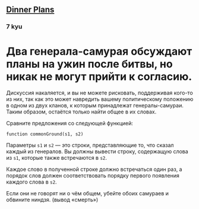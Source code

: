 <h2><a href=https://www.codewars.com/kata/57212c55b6fa235edc0002a2/train/javascript target="_blank">Dinner Plans</a></h2><h3>7 kyu</h3><h1 id="two-samurai-generals-are-discussing-dinner-plans-after-a-battle-but-they-cant-seem-to-agree"><ya-tr-span data-index="33-0" data-translated="true" data-source-lang="en" data-target-lang="ru" data-value="Two samurai generals are discussing dinner plans after a battle, but they can't seem to agree." data-translation="Два генерала-самурая обсуждают планы на ужин после битвы, но никак не могут прийти к согласию." data-ch="0" data-type="trSpan" style="visibility: inherit !important;" data-selected="false">Два генерала-самурая обсуждают планы на ужин после битвы, но никак не могут прийти к согласию.</ya-tr-span></h1><p><ya-tr-span data-index="34-0" data-translated="true" data-source-lang="en" data-target-lang="ru" data-value="The discussion gets heated and you are cannot risk favoring either of them as this might damage your political standing with either of the two clans the samurai generals belong to. " data-translation="Дискуссия накаляется, и вы не можете рисковать, поддерживая кого-то из них, так как это может навредить вашему политическому положению в одном из двух кланов, к которым принадлежат генералы-самураи. " data-ch="0" data-type="trSpan" style="visibility: inherit !important;">Дискуссия накаляется, и вы не можете рисковать, поддерживая кого-то из них, так как это может навредить вашему политическому положению в одном из двух кланов, к которым принадлежат генералы-самураи. </ya-tr-span><ya-tr-span data-index="34-1" data-translated="true" data-source-lang="en" data-target-lang="ru" data-value="Thus, the only thing left to do is find what the common ground of what they are saying is." data-translation="Таким образом, остаётся только найти общее в их словах." data-ch="0" data-type="trSpan" style="visibility: inherit !important;">Таким образом, остаётся только найти общее в их словах.</ya-tr-span></p><p><ya-tr-span data-index="35-0" data-translated="true" data-source-lang="en" data-target-lang="ru" data-value="Compare the proposals with the following function: " data-translation="Сравните предложения со следующей функцией: " data-ch="0" data-type="trSpan" style="visibility: inherit !important;">Сравните предложения со следующей функцией: </ya-tr-span></p><pre><code class="language-javascript"><span class="cm-keyword">function</span> <span class="cm-def">commonGround</span>(<span class="cm-def">s1</span>, <span class="cm-def">s2</span>)</code></pre><pre style="display: none;"><code class="language-python"><span class="cm-keyword">def</span> <span class="cm-def">common_ground</span>(<span class="cm-variable">s1</span>,<span class="cm-variable">s2</span>)</code></pre><pre style="display: none;"><code class="language-ruby"><span class="cm-keyword">def</span> <span class="cm-def">common_ground</span>(<span class="cm-variable">s1</span>,<span class="cm-variable">s2</span>)</code></pre><p><ya-tr-span data-index="36-0" data-translated="true" data-source-lang="en" data-target-lang="ru" data-value="The parameters " data-translation="Параметры " data-ch="0" data-type="trSpan" style="visibility: inherit !important;">Параметры </ya-tr-span><code>s1</code><ya-tr-span data-index="36-0" data-translated="true" data-source-lang="en" data-target-lang="ru" data-value=" and " data-translation=" и " data-ch="0" data-type="trSpan" style="visibility: inherit !important;"> и </ya-tr-span><code>s2</code><ya-tr-span data-index="36-0" data-translated="true" data-source-lang="en" data-target-lang="ru" data-value=" are the strings representing what each of the generals said. " data-translation=" — это строки, представляющие то, что сказал каждый из генералов. " data-ch="0" data-type="trSpan" style="visibility: inherit !important;"> — это строки, представляющие то, что сказал каждый из генералов. </ya-tr-span><ya-tr-span data-index="36-1" data-translated="true" data-source-lang="en" data-target-lang="ru" data-value="You should output a string containing the words in " data-translation="Вы должны вывести строку, содержащую слова из " data-ch="0" data-type="trSpan" style="visibility: inherit !important;">Вы должны вывести строку, содержащую слова из </ya-tr-span><code>s1</code><ya-tr-span data-index="36-1" data-translated="true" data-source-lang="en" data-target-lang="ru" data-value=" that also occur in " data-translation=", которые также встречаются в " data-ch="0" data-type="trSpan" style="visibility: inherit !important;">, которые также встречаются в </ya-tr-span><code>s2</code><ya-tr-span data-index="36-1" data-translated="true" data-source-lang="en" data-target-lang="ru" data-value="." data-translation="." data-ch="0" data-type="trSpan" style="visibility: inherit !important;">.</ya-tr-span></p><p><ya-tr-span data-index="37-0" data-translated="true" data-source-lang="en" data-target-lang="ru" data-value="Each word in the resulting string shall occur once, and the order of the words need to follow the order of the first occurence of each word in " data-translation="Каждое слово в полученной строке должно встречаться один раз, а порядок слов должен соответствовать порядку первого появления каждого слова в " data-ch="0" data-type="trSpan" style="visibility: inherit !important;">Каждое слово в полученной строке должно встречаться один раз, а порядок слов должен соответствовать порядку первого появления каждого слова в </ya-tr-span><code>s2</code><ya-tr-span data-index="37-0" data-translated="true" data-source-lang="en" data-target-lang="ru" data-value="." data-translation="." data-ch="0" data-type="trSpan" style="visibility: inherit !important;">.</ya-tr-span></p><p><ya-tr-span data-index="38-0" data-translated="true" data-source-lang="en" data-target-lang="ru" data-value="If they are saying nothing in common, kill both samurai and blame a ninja. " data-translation="Если они не говорят ни о чём общем, убейте обоих самураев и обвините ниндзя. " data-ch="0" data-type="trSpan" style="visibility: inherit !important;">Если они не говорят ни о чём общем, убейте обоих самураев и обвините ниндзя. </ya-tr-span><ya-tr-span data-index="38-1" data-translated="true" data-source-lang="en" data-target-lang="ru" data-value="(output &quot;death&quot;)" data-translation="(вывод «смерть»)" data-ch="0" data-type="trSpan" style="visibility: inherit !important;">(вывод «смерть»)</ya-tr-span></p>